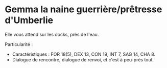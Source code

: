 # Gemma la naine guerrière/prêtresse d'Umberlie

Elle vous attend sur les docks, près de l'eau.

Particularité :
- Caractéristiques : FOR 18(5), DEX 13, CON 19, INT 7, SAG 14, CHA 8.
- Dialogue de rencontre, dialogue de renvoi, et c'est à peu-près tout.
